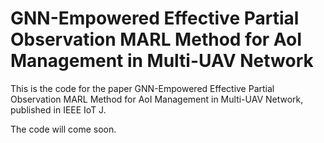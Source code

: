 # GNN-Empowered Effective Partial Observation MARL Method for AoI Management in Multi-UAV Network
This is the code for the paper GNN-Empowered Effective Partial Observation MARL Method for AoI Management in Multi-UAV Network, published in IEEE IoT J. 

The code will come soon. 
